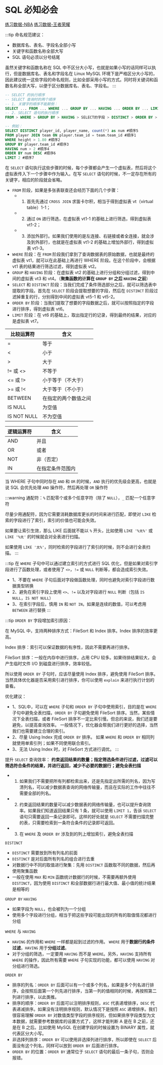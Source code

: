 # SQL 必知必会

[练习数据-NBA](https://github.com/cystanford/sql_nba_data)
[练习数据-王者荣耀](https://github.com/cystanford/sql_heros_data)

:::tip
命名规范建议：
- 数据库名、表名、字段名全部小写
- 关键字和函数名称全部大写
- SQL 语句必须以分号结尾

虽然关键字和函数名称在 SQL 中不区分大小写，也就是如果小写的话同样可以执行，但是数据库名、表名和字段名在 Linux MySQL 环境下是严格区分大小写的，因此建议统一这些字段的命名规则，比如全部采用小写的方式。同时将关键词和函数名称全部大写，以便于区分数据库名、表名、字段名。
:::


```sql
-- SELECT 的执行顺序
-- SELECT 查询时的两个顺序
-- 1. 关键字的顺序不能颠倒：
SELECT ... FROM ... WHERE ... GROUP BY ... HAVING ... ORDER BY ... LIMIT ...
-- 2. SELECT 语句的执行顺序
FROM > WHERE > GROUP BY > HAVING > SELECT的字段 > DISTINCT > ORDER BY > LIMIT

-- 例如：
SELECT DISTINCT player_id, player_name, count(*) as num #顺序5
FROM player JOIN team ON player.team_id = team.team_id #顺序1
WHERE height > 1.80 #顺序2
GROUP BY player.team_id #顺序3
HAVING num > 2 #顺序4
ORDER BY num DESC #顺序6
LIMIT 2 #顺序7
```
在 `SELECT` 语句执行这些步骤的时候，每个步骤都会产生一个虚拟表，然后将这个虚拟表传入下一个步骤中作为输入。在写 `SELECT` 语句的时候，不一定存在所有的关键字，相应的阶段就会省略。

- `FROM` 阶段，如果是多张表联查还会经历下面的几个步骤：
  - 1. 首先先通过 `CROSS JOIN` 求笛卡尔积，相当于得到虚拟表 vt（virtual table）1-1；
  - 2. 通过 `ON` 进行筛选，在虚拟表 vt1-1 的基础上进行筛选，得到虚拟表 vt1-2；
  - 3. 添加外部行。如果我们使用的是左连接、右链接或者全连接，就会涉及到外部行，也就是在虚拟表 vt1-2 的基础上增加外部行，得到虚拟表 vt1-3。
- `WHERE` 阶段：在 `FROM` 阶段我们拿到了查询数据表的原始数据，也就是最终的虚拟表 vt1，就可以在此基础上再进行 WHERE 阶段。在这个阶段中，会根据 vt1 表的结果进行筛选过滤，得到虚拟表 vt2。
- `GROUP` 和 `HAVING` 阶段：在虚拟表 vt2 的基础上进行分组和分组过滤，得到中间的虚拟表 vt3 和 vt4。（**聚集函数的计算在 `GROUP BY` 之后 `HAVING` 之前**）
- `SELECT` 和 `DISTINCT` 阶段：当我们完成了条件筛选部分之后，就可以筛选表中提取的字段。首先在 `SELECT` 阶段会提取想要的字段，然后在 `DISTINCT` 阶段过滤掉重复的行，分别得到中间的虚拟表 vt5-1 和 vt5-2。
- `ORDER BY` 阶段：当我们提取了想要的字段数据之后，就可以按照指定的字段进行排序，得到虚拟表 vt6。
- `LIMIT` 阶段：在 vt6 的基础上，取出指定行的记录，得到最终的结果，对应的是虚拟表 vt7。

|比较运算符|含义|
|-|-|
|=|等于|
|<|小于|
|>|大于|
|!= 或 <>|不等于|
|<= 或 !>|小于等于（不大于）|
|>= 或 !<|大于等于（不小于）|
|BETWEEN|在指定的两个数值之间|
|IS NULL|为空值|
|IS NOT NULL|不为空值|

|逻辑运算符|含义|
|-|-|
|AND|并且|
|OR|或者|
|NOT|非（否定）|
|IN|在指定条件范围内|

当 WHERE 子句中同时存在 `AND` 和 `OR` 的时候，`AND` 执行的优先级会更高，也就是说 SQL 会优先处理 `AND` 操作符，然后再处理 `OR` 操作符

:::warning
通配符：`%` 匹配零个或多个任意字符（除了 `NULL`），`_` 匹配一个任意字符

尽量少用通配符，因为它需要消耗数据库更长的时间来进行匹配，即使对 `LIKE` 检索的字段进行了索引，索引的价值也可能会失效。

如果要让索引生效，那么 LIKE 后面就不能以 `%` 开头，比如使用 `LIKE '%太%'` 或 `LIKE '%太'` 的时候就会对全表进行扫描。

如果使用 `LIKE '太%'`，同时检索的字段进行了索引的时候，则不会进行全表扫描。
:::

:::tip
在 `WHERE` 子句中可以通过建立索引的方式进行 SQL 优化，但是如果对索引字段进行了函数处理，或者使用了 `<>`，`!=` 或 `NULL` 判断等，都会造成索引失效。
- 1、不要在 `WHERE` 子句后面对字段做函数处理，同时也避免对索引字段进行数据类型转换
- 2、避免在索引字段上使用 `<>`、`!=` 以及对字段进行 `NULL` 判断（包括 `IS NULL`，`IS NOT NULL`）
- 3、在索引字段后，慎用 `IN` 和 `NOT IN`，如果是连续的数值，可以考虑用 `BETWEEN` 进行替换
:::

:::tip
`ORDER BY` 字段增加索引原因：

在 MySQL 中，支持两种排序方式：FileSort 和 Index 排序。Index 排序的效率更高。

Index 排序：索引可以保证数据的有序性，因此不需要再进行排序。

FileSort 排序：一般在内存中进行排序，占用 CPU 较多。如果待排结果较大，会产生临时文件 I/O 到磁盘进行排序，效率较低。

所以使用 `ORDER BY` 子句时，应该尽量使用 Index 排序，避免使用 FileSort 排序。
当然具体优化器是否采用索引进行排序，你可以使用 `explain` 来进行执行计划的查看。

优化建议：
- 1、SQL中，可以在 `WHERE` 子句和 `ORDER BY` 子句中使用索引，目的是在 `WHERE` 子句中避免全表扫描，`ORDER BY` 子句避免使用 FileSort 排序。当然，某些情况下全表扫描，或者 FileSort 排序不一定比索引慢。但总的来说，我们还是要避免，以提高查询效率。
一般情况下，优化器会帮我们进行更好的选择，当然我们也需要建立合理的索引。
- 2、尽量 Using Index 完成 `ORDER BY` 排序。
如果 `WHERE` 和 `ORDER BY` 相同列就使用单索引列；如果不同使用联合索引。
- 3、无法 Using Index 时，对 FileSort 方式进行调优。
:::

提升 `SELECT` 查询效率：
**约束返回结果的数量；指定筛选条件进行过滤，过滤可以筛选符合条件的结果，并进行返回，减少不必要的数据行；避免全表扫描**
- 1. 如果我们不需要把所有列都检索出来，还是先指定出所需的列名，因为写清列名，可以减少数据表查询的网络传输量，而且在实际的工作中往往不需要全部的列名。
- 2. 约束返回结果的数量可以减少数据表的网络传输量，也可以提升查询效率。如果我们知道返回结果只有 1 条，就可以使用 `LIMIT 1`，告诉 `SELECT` 语句只需要返回一条记录即可。这样的好处就是 `SELECT` 不需要扫描完整的表，只需要检索到一条符合条件的记录即可返回。
- 3. 在 `WHERE` 及 `ORDER BY` 涉及到的列上增加索引，避免全表扫描

`DISTINCT`
- `DISTINCT` 需要放到所有列名的前面
- `DISTINCT` 是对后面所有列名的组合进行去重
- 对数据行中不同的取值进行聚集：先用 `DISTINCT` 函数取不同的数据，然后再使用聚集函数
- 一般在使用 `MAX` 和 `MIN` 函数统计数据行的时候，不需要再额外使用 `DISTINCT`，因为使用 `DISTINCT` 和全部数据行进行最大值、最小值的统计结果是相等的

`GROUP BY` `HAVING`
- 如果字段为 `NULL`，也会被列为一个分组
- 使用多个字段进行分组，相当于把这些字段可能出现的所有的取值情况都进行分组

`WHERE` 与 `HAVING`
- `HAVING` 的作用和 `WHERE` 一样都是起到过滤的作用。 `WHERE` 用于**数据行的条件过滤**，`HAVING` 用于**分组过滤**。
- 对于分组的筛选，一定要用 `HAVING` 而不是 `WHERE`。另外，`HAVING` 支持所有 `WHERE` 的操作，因此所有需要 `WHERE` 子句实现的功能，都可以使用 `HAVING` 对分组进行筛选。

`ORDER BY`
- 排序的列名：`ORDER BY` 后面可以有一个或多个列名，如果是多个列名进行排序，会按照后面第一个列先进行排序，当第一列的值相同的时候，再按照第二列进行排序，以此类推。
- 排序的顺序：`ORDER BY` 后面可以注明排序规则，`ASC` 代表递增排序，`DESC` 代表递减排序。如果没有注明排序规则，默认情况下是按照 `ASC` 递增排序。我们很容易理解 `ORDER BY` 对数值类型字段的排序规则，但如果排序字段类型为文本数据，就需要参考数据库的设置方式了，这样才能判断 A 是在 B 之前，还是在 B 之后。比如使用 MySQL 在创建字段的时候设置为 BINARY 属性，就代表区分大小写。
- 非选择列排序：`ORDER BY` 可以使用非选择列进行排序，所以即使在 `SELECT` 后面没有这个列名，同样可以放到 `ORDER BY` 后面进行排序。
- `ORDER BY` 的位置：`ORDER BY` 通常位于 `SELECT` 语句的最后一条子句，否则会报错。

